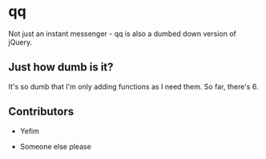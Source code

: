qq
====

Not just an instant messenger - qq is also a dumbed down version of jQuery.

## Just how dumb is it?

It's so dumb that I'm only adding functions as I need them. So far, there's 6.

## Contributors

* Yefim

* Someone else please
